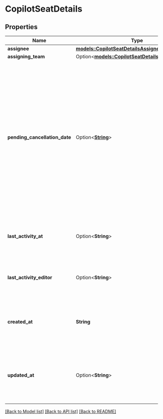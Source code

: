 # CopilotSeatDetails

## Properties

Name | Type | Description | Notes
------------ | ------------- | ------------- | -------------
**assignee** | [**models::CopilotSeatDetailsAssignee**](copilot_seat_details_assignee.md) |  | 
**assigning_team** | Option<[**models::CopilotSeatDetailsAssigningTeam**](copilot_seat_details_assigning_team.md)> |  | [optional]
**pending_cancellation_date** | Option<[**String**](string.md)> | The pending cancellation date for the seat, in `YYYY-MM-DD` format. This will be null unless the assignee's Copilot access has been canceled during the current billing cycle. If the seat has been cancelled, this corresponds to the start of the organization's next billing cycle. | [optional]
**last_activity_at** | Option<**String**> | Timestamp of user's last GitHub Copilot activity, in ISO 8601 format. | [optional]
**last_activity_editor** | Option<**String**> | Last editor that was used by the user for a GitHub Copilot completion. | [optional]
**created_at** | **String** | Timestamp of when the assignee was last granted access to GitHub Copilot, in ISO 8601 format. | 
**updated_at** | Option<**String**> | Timestamp of when the assignee's GitHub Copilot access was last updated, in ISO 8601 format. | [optional]

[[Back to Model list]](../README.md#documentation-for-models) [[Back to API list]](../README.md#documentation-for-api-endpoints) [[Back to README]](../README.md)


